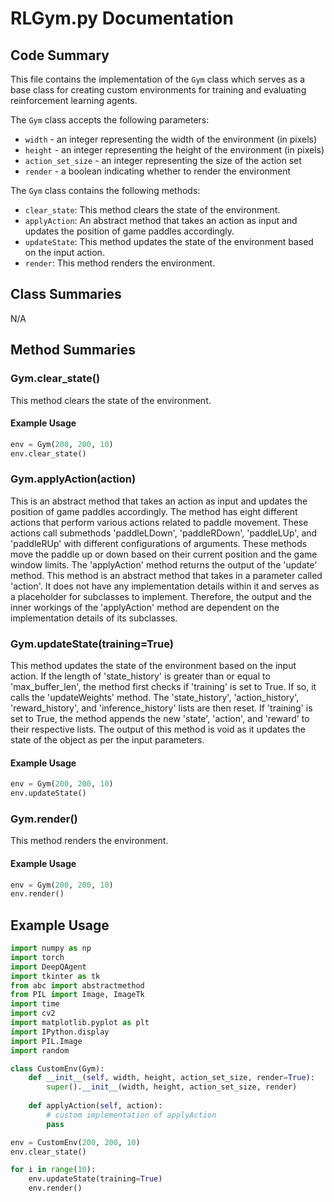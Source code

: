 # RLGym.py Documentation

## Code Summary
This file contains the implementation of the `Gym` class which serves as a base class for creating custom environments for training and evaluating reinforcement learning agents.

The `Gym` class accepts the following parameters:
- `width` - an integer representing the width of the environment (in pixels)
- `height` - an integer representing the height of the environment (in pixels)
- `action_set_size` - an integer representing the size of the action set
- `render` - a boolean indicating whether to render the environment

The `Gym` class contains the following methods:
- `clear_state`: This method clears the state of the environment.
- `applyAction`: An abstract method that takes an action as input and updates the position of game paddles accordingly.
- `updateState`: This method updates the state of the environment based on the input action.
- `render`: This method renders the environment.

## Class Summaries
N/A

## Method Summaries
### Gym.clear_state()
This method clears the state of the environment. 

#### Example Usage
```python
env = Gym(200, 200, 10)
env.clear_state()
```

### Gym.applyAction(action)
This is an abstract method that takes an action as input and updates the position of game paddles accordingly. The method has eight different actions that perform various actions related to paddle movement. These actions call submethods 'paddleLDown', 'paddleRDown', 'paddleLUp', and 'paddleRUp' with different configurations of arguments. These methods move the paddle up or down based on their current position and the game window limits. The 'applyAction' method returns the output of the 'update' method. 
This method is an abstract method that takes in a parameter called 'action'. It does not have any implementation details within it and serves as a placeholder for subclasses to implement. Therefore, the output and the inner workings of the 'applyAction' method are dependent on the implementation details of its subclasses. 

### Gym.updateState(training=True)
This method updates the state of the environment based on the input action. If the length of 'state_history' is greater than or equal to 'max_buffer_len', the method first checks if 'training' is set to True. If so, it calls the 'updateWeights' method. The 'state_history', 'action_history', 'reward_history', and 'inference_history' lists are then reset. If 'training' is set to True, the method appends the new 'state', 'action', and 'reward' to their respective lists. The output of this method is void as it updates the state of the object as per the input parameters.

#### Example Usage
```python
env = Gym(200, 200, 10)
env.updateState()
```

### Gym.render()
This method renders the environment.

#### Example Usage
```python
env = Gym(200, 200, 10)
env.render()
```

## Example Usage 
```python
import numpy as np
import torch
import DeepQAgent
import tkinter as tk
from abc import abstractmethod
from PIL import Image, ImageTk
import time
import cv2
import matplotlib.pyplot as plt
import IPython.display
import PIL.Image
import random

class CustomEnv(Gym):
    def __init__(self, width, height, action_set_size, render=True):
        super().__init__(width, height, action_set_size, render)
        
    def applyAction(self, action):
        # custom implementation of applyAction
        pass

env = CustomEnv(200, 200, 10)
env.clear_state()

for i in range(10):
    env.updateState(training=True)
    env.render()
```